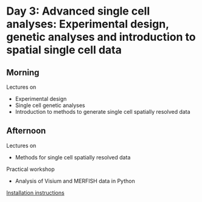 # Day 3: Advanced single cell analyses: Experimental design, genetic analyses and introduction to spatial single cell data
## Morning

Lectures on

- Experimental design
- Single cell genetic analyses
- Introduction to methods to generate single cell spatially resolved data

## Afternoon
Lectures on

- Methods for single cell spatially resolved data

Practical workshop

- Analysis of Visium and MERFISH data in Python


[Installation instructions](installation.md)

